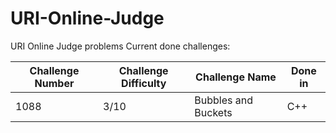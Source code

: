# URI-Online-Judge
URI Online Judge problems
Current done challenges:

| Challenge Number | Challenge Difficulty | Challenge Name      | Done in | 
| ---------------- | -------------------- | --------------      | ------- |
| 1088             | 3/10                 | Bubbles and Buckets |  C++    |

